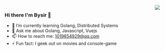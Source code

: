 <!--
<img align="right" src="https://github-readme-stats.vercel.app/api?username=zbysir&hide_title=true&layout=compact&show_icons=true&hide_rank=true"/>
 -->

<img align="right" src="https://github-readme-stats.vercel.app/api/top-langs/?username=zbysir&layout=compact&hide_title=true"/>

### Hi there I'm Bysir 👋

- 🌱 I’m currently learning Golang, Distributed Systems
- 💬 Ask me about Golang, Javascript, Vuejs
- 📫 How to reach me: 1019654929@qq.com
- ⚡ Fun fact: I geek out on movies and console-game
